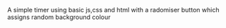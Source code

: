 A simple timer using basic js,css and html with a radomiser button which assigns random background colour
